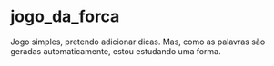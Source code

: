 # jogo_da_forca
Jogo simples, pretendo adicionar dicas. Mas, como as palavras são geradas automaticamente, estou estudando uma forma.
